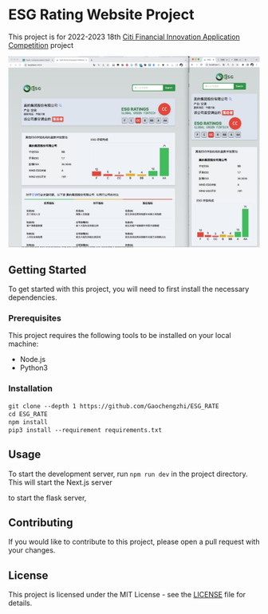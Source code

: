 # ESG Rating Website Project

This project is for 2022-2023 18th [Citi Financial Innovation Application Competition](https://www.citigroup.com/china/csts/EducationProgram/AboutEducation_CFC.html) project

![Screen Shot 2023-03-25 at 16.28.55](./assets/Screen%20Shot%202023-03-25%20at%2016.28.55.jpg)

## Getting Started

To get started with this project, you will need to first install the necessary dependencies.

### Prerequisites

This project requires the following tools to be installed on your local machine:

- Node.js
- Python3

### Installation

```
git clone --depth 1 https://github.com/Gaochengzhi/ESG_RATE
cd ESG_RATE
npm install 
pip3 install --requirement requirements.txt
```

## Usage

To start the development server, run `npm run dev` in the project directory. This will start the Next.js server

to start the flask server, 



## Contributing

If you would like to contribute to this project, please open a pull request with your changes.

## License

This project is licensed under the MIT License - see the [LICENSE](notion://www.notion.so/LICENSE) file for details.
